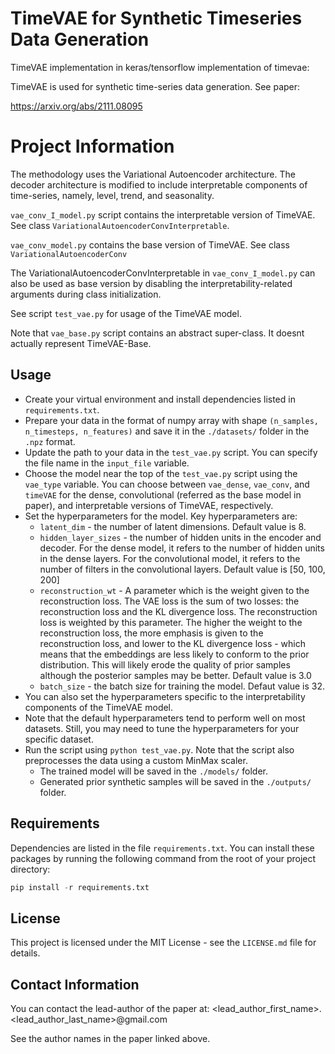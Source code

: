 # TimeVAE for Synthetic Timeseries Data Generation

TimeVAE implementation in keras/tensorflow implementation of timevae:

TimeVAE is used for synthetic time-series data generation. See paper:

https://arxiv.org/abs/2111.08095

# Project Information

The methodology uses the Variational Autoencoder architecture. The decoder architecture is modified to include interpretable components of time-series, namely, level, trend, and seasonality.

`vae_conv_I_model.py` script contains the interpretable version of TimeVAE. See class `VariationalAutoencoderConvInterpretable`.

`vae_conv_model.py` contains the base version of TimeVAE. See class `VariationalAutoencoderConv`

The VariationalAutoencoderConvInterpretable in `vae_conv_I_model.py` can also be used as base version by disabling the interpretability-related arguments during class initialization.

See script `test_vae.py` for usage of the TimeVAE model.

Note that `vae_base.py` script contains an abstract super-class. It doesnt actually represent TimeVAE-Base.

## Usage

- Create your virtual environment and install dependencies listed in `requirements.txt`.
- Prepare your data in the format of numpy array with shape `(n_samples, n_timesteps, n_features)` and save it in the `./datasets/` folder in the `.npz` format.
- Update the path to your data in the `test_vae.py` script. You can specify the file name in the `input_file` variable.
- Choose the model near the top of the `test_vae.py` script using the `vae_type` variable. You can choose between `vae_dense`, `vae_conv`, and `timeVAE` for the dense, convolutional (referred as the base model in paper), and interpretable versions of TimeVAE, respectively.
- Set the hyperparameters for the model. Key hyperparameters are:
  - `latent_dim` - the number of latent dimensions. Default value is 8.
  - `hidden_layer_sizes` - the number of hidden units in the encoder and decoder. For the dense model, it refers to the number of hidden units in the dense layers. For the convolutional model, it refers to the number of filters in the convolutional layers. Default value is [50, 100, 200]
  - `reconstruction_wt` - A parameter which is the weight given to the reconstruction loss. The VAE loss is the sum of two losses: the reconstruction loss and the KL divergence loss. The reconstruction loss is weighted by this parameter. The higher the weight to the reconstruction loss, the more emphasis is given to the reconstruction loss, and lower to the KL divergence loss - which means that the embeddings are less likely to conform to the prior distribution. This will likely erode the quality of prior samples although the posterior samples may be better. Default value is 3.0
  - `batch_size` - the batch size for training the model. Defaut value is 32.
- You can also set the hyperparameters specific to the interpretability components of the TimeVAE model.
- Note that the default hyperparameters tend to perform well on most datasets. Still, you may need to tune the hyperparameters for your specific dataset.
- Run the script using `python test_vae.py`. Note that the script also preprocesses the data using a custom MinMax scaler.
  - The trained model will be saved in the `./models/` folder.
  - Generated prior synthetic samples will be saved in the `./outputs/` folder.

## Requirements

Dependencies are listed in the file `requirements.txt`.
You can install these packages by running the following command from the root of your project directory:

```python
pip install -r requirements.txt
```

## License

This project is licensed under the MIT License - see the `LICENSE.md` file for details.

## Contact Information

You can contact the lead-author of the paper at: <lead_author_first_name>.<lead_author_last_name>@gmail.com

See the author names in the paper linked above.
